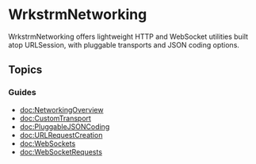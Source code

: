 # WrkstrmNetworking

WrkstrmNetworking offers lightweight HTTP and WebSocket utilities built atop URLSession, with pluggable transports and JSON coding options.

## Topics

### Guides

- <doc:NetworkingOverview>
- <doc:CustomTransport>
- <doc:PluggableJSONCoding>
- <doc:URLRequestCreation>
- <doc:WebSockets>
- <doc:WebSocketRequests>
